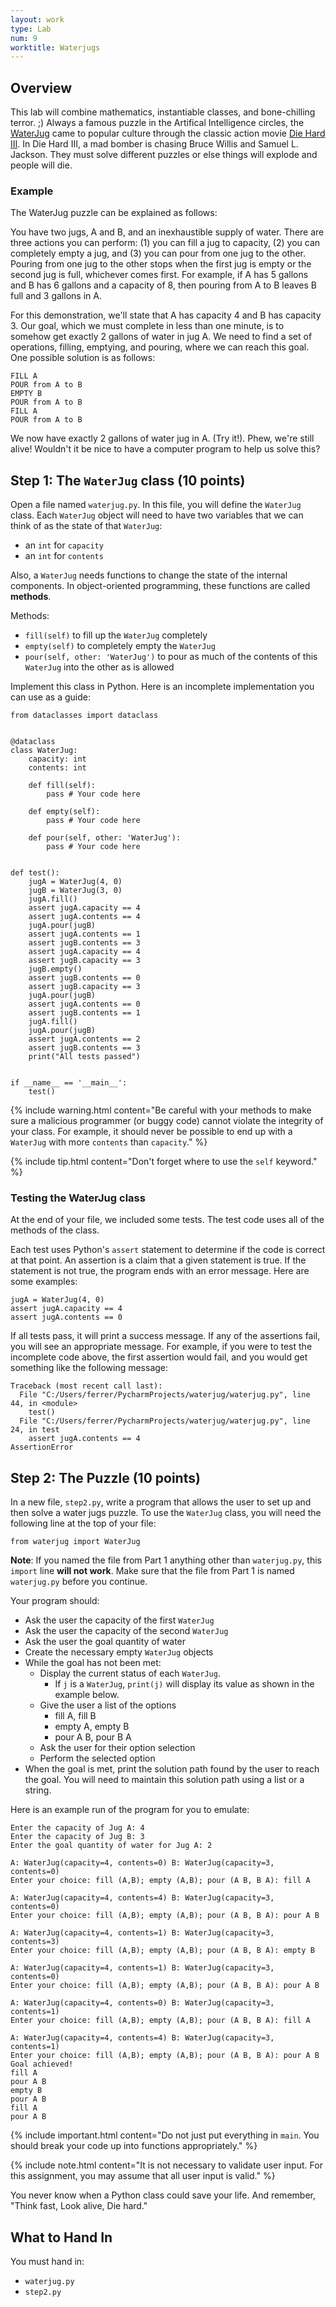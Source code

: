 ```yaml
---
layout: work
type: Lab
num: 9
worktitle: Waterjugs
---
```


## Overview

This lab will combine
mathematics, instantiable classes, and bone-chilling terror. ;) Always
a famous puzzle in the Artifical Intelligence circles, the
[WaterJug](https://www.youtube.com/watch?v=BVtQNK_ZUJg)
came to popular culture through the classic action movie
[Die Hard III](http://us.imdb.com/Title?Die+Hard%3A+With+a+Vengeance+(1995)).
In Die Hard III, a mad bomber is chasing Bruce Willis
and Samuel L. Jackson.  They must solve different puzzles or else
things will explode and people will die.

### Example

The WaterJug puzzle can be explained as follows:

You have two
jugs, A and B, and an inexhaustible supply of water. There are three
actions you can perform: (1) you can fill a jug to capacity, (2) you
can completely empty a jug, and (3) you can pour from one jug to the
other.  Pouring from one jug to the other stops when the first jug
is empty or the second jug is full, whichever comes first. For
example, if A has 5 gallons and B has 6 gallons and a capacity of 8,
then pouring from A to B leaves B full and 3 gallons in A.

For this demonstration, we'll state that A has capacity 4 and
B has capacity 3.  Our goal, which we must complete in less than one
minute, is to somehow get exactly 2 gallons of water in jug A.  We need
to find a set of operations, filling, emptying, and pouring, where
we can reach this goal.  One possible solution is as follows:

    FILL A
    POUR from A to B
    EMPTY B
    POUR from A to B
    FILL A
    POUR from A to B

We now have exactly 2 gallons of water jug in A.  (Try it!).  Phew,
we're still alive!  Wouldn't it be nice to have a computer program
to help us solve this?

## Step 1: The `WaterJug` class (10 points)

Open a file named `waterjug.py`. In this file, you will define
the `WaterJug` class. Each `WaterJug` object will need to have two variables
that we can think of as the state of that `WaterJug`:

  * an `int` for `capacity`
  * an `int` for `contents`

Also, a `WaterJug` needs functions to change the state of the internal components.
In object-oriented programming, these functions are called **methods**.

Methods:

  * `fill(self)` to fill up the `WaterJug` completely
  * `empty(self)` to completely empty the `WaterJug`
  * `pour(self, other: 'WaterJug')` to pour as much of the contents of this `WaterJug` into the other as is allowed

Implement this class in Python. Here is an incomplete implementation you can use 
as a guide:

	from dataclasses import dataclass


	@dataclass
	class WaterJug:
		capacity: int
		contents: int

		def fill(self):
			pass # Your code here

		def empty(self):
			pass # Your code here

		def pour(self, other: 'WaterJug'):
			pass # Your code here


	def test():
		jugA = WaterJug(4, 0)
		jugB = WaterJug(3, 0)
		jugA.fill()
		assert jugA.capacity == 4
		assert jugA.contents == 4
		jugA.pour(jugB)
		assert jugA.contents == 1
		assert jugB.contents == 3
		assert jugA.capacity == 4
		assert jugB.capacity == 3
		jugB.empty()
		assert jugB.contents == 0
		assert jugB.capacity == 3
		jugA.pour(jugB)
		assert jugA.contents == 0
		assert jugB.contents == 1
		jugA.fill()
		jugA.pour(jugB)
		assert jugA.contents == 2
		assert jugB.contents == 3
		print("All tests passed")


	if __name__ == '__main__':
		test()
	


{% include warning.html content="Be careful with your methods to make
sure a malicious programmer (or buggy code) cannot violate the
integrity of your class.  For example, it should never be possible
to end up with a `WaterJug` with more `contents`
than `capacity`." %}

{% include tip.html content="Don't forget where to use the `self` keyword." %}

### Testing the WaterJug class 

At the end of your file, we included some tests. The test code uses all
of the methods of the class.  

Each test uses Python's `assert` statement to determine if the code is correct 
at that point. An assertion is a claim that a given statement is true. If the 
statement is not true, the program ends with an error message. Here are some 
examples:

	jugA = WaterJug(4, 0)
	assert jugA.capacity == 4
	assert jugA.contents == 0

If all tests pass, it will print a success message. If any of the assertions fail,
you will see an appropriate message. For example, if you were to test the incomplete
code above, the first assertion would fail, and you would get something like 
the following message:

	Traceback (most recent call last):
	  File "C:/Users/ferrer/PycharmProjects/waterjug/waterjug.py", line 44, in <module>
		test()
	  File "C:/Users/ferrer/PycharmProjects/waterjug/waterjug.py", line 24, in test
		assert jugA.contents == 4
	AssertionError



## Step 2: The Puzzle (10 points)

In a new file, `step2.py`, write a program
that allows the user to set up and then solve a
water jugs puzzle.  To use the `WaterJug` class,
you will need the following line at the top of your file:

    from waterjug import WaterJug
	
**Note**: If you named the file from Part 1 anything other than `waterjug.py`,
this `import` line **will not work**. Make sure that the file from Part 1 is
named `waterjug.py` before you continue.	

Your program should:

* Ask the user the capacity of the first `WaterJug`
* Ask the user the capacity of the second `WaterJug`
* Ask the user the goal quantity of water
* Create the necessary empty `WaterJug` objects
* While the goal has not been met:
	 * Display the current status of each `WaterJug`. 
	   * If `j` is a `WaterJug`, `print(j)` will display its value 
	     as shown in the example below.
	 * Give the user a list of the options
	     * fill A, fill B
		 * empty A, empty B
		 * pour A B, pour B A
	 * Ask the user for their option selection
	 * Perform the selected option
* When the goal is met, print the solution path found by the user
to reach the goal. You will need to maintain this solution path
using a list or a string.

Here is an example run of the program for you to emulate:

	Enter the capacity of Jug A: 4
	Enter the capacity of Jug B: 3
	Enter the goal quantity of water for Jug A: 2

	A: WaterJug(capacity=4, contents=0) B: WaterJug(capacity=3, contents=0)
	Enter your choice: fill (A,B); empty (A,B); pour (A B, B A): fill A

	A: WaterJug(capacity=4, contents=4) B: WaterJug(capacity=3, contents=0)
	Enter your choice: fill (A,B); empty (A,B); pour (A B, B A): pour A B

	A: WaterJug(capacity=4, contents=1) B: WaterJug(capacity=3, contents=3)
	Enter your choice: fill (A,B); empty (A,B); pour (A B, B A): empty B

	A: WaterJug(capacity=4, contents=1) B: WaterJug(capacity=3, contents=0)
	Enter your choice: fill (A,B); empty (A,B); pour (A B, B A): pour A B

	A: WaterJug(capacity=4, contents=0) B: WaterJug(capacity=3, contents=1)
	Enter your choice: fill (A,B); empty (A,B); pour (A B, B A): fill A

	A: WaterJug(capacity=4, contents=4) B: WaterJug(capacity=3, contents=1)
	Enter your choice: fill (A,B); empty (A,B); pour (A B, B A): pour A B
	Goal achieved!
	fill A
	pour A B
	empty B
	pour A B
	fill A
	pour A B

{% include important.html content="Do not just put everything in `main`.
You should break your code up into functions appropriately." %}

{% include note.html content="It is not necessary to validate user input. For this
assignment, you may assume that all user input is valid." %}

You never know when a Python class could save your life.  And
remember, "Think fast, Look alive, Die hard."

## What to Hand In

You must hand in:

  * `waterjug.py`
  * `step2.py`
